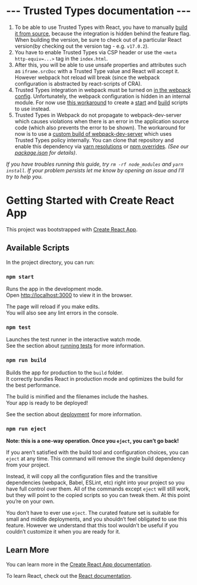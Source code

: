 # --- Trusted Types documentation ---

1. To be able to use Trusted Types with React, you have to manually [build it from
   source](https://github.com/facebook/react/pull/16157#issuecomment-529956920), because the integration is hidden behind
   the feature flag. When building the version, be sure to check out of a particular React version(by checking out the version tag - e.g. `v17.0.2`).
2. You have to enable Trusted Types via CSP header or use the `<meta http-equiv=...>` tag in the `index.html`.
3. After this, you will be able to use unsafe properties and attributes such as `iframe.srcDoc` with a Trusted Type
   value and React will accept it. However webpack hot reload will break (since the webpack configuration is abstracted
   by react-scripts of CRA).
4. Trusted Types integration in webpack must be turned on [in the webpack
   config](https://webpack.js.org/guides/csp/#trusted-types). Unfortunately, the webpack configuration is hidden in an
   internal module. For now use [this
   workaround](https://github.com/facebook/create-react-app/issues/10307#issuecomment-898889701) to create a
   [start](https://github.com/Siegrift/master-thesis/blob/master/code/tt-cra-app/scripts/start.js) and
   [build](https://github.com/Siegrift/master-thesis/blob/master/code/tt-cra-app/scripts/build.js) scripts to use instead.
5. Trusted Types in Webpack do not propagate to webpack-dev-server which causes violations when there is an error in the
   application source code (which also prevents the error to be shown). The workaround for now is to use a [custom build
   of webpack-dev-server](https://github.com/Siegrift/webpack-dev-server) which uses Trusted Types policy internally.
   You can clone that repository and enable this dependency via [yarn
   resolutions](https://classic.yarnpkg.com/lang/en/docs/selective-version-resolutions/) or [npm
   overrides](https://docs.npmjs.com/cli/v8/configuring-npm/package-json#overrides). _(See our
   [package.json](https://github.com/Siegrift/master-thesis/blob/master/code/tt-cra-app/package.json) for details)_.

_If you have troubles running this guide, try `rm -rf node_modules` and `yarn install`. If your problem persists let me
know by opening an issue and I'll try to help you._

# Getting Started with Create React App

This project was bootstrapped with [Create React App](https://github.com/facebook/create-react-app).

## Available Scripts

In the project directory, you can run:

### `npm start`

Runs the app in the development mode.\
Open [http://localhost:3000](http://localhost:3000) to view it in the browser.

The page will reload if you make edits.\
You will also see any lint errors in the console.

### `npm test`

Launches the test runner in the interactive watch mode.\
See the section about [running tests](https://facebook.github.io/create-react-app/docs/running-tests) for more information.

### `npm run build`

Builds the app for production to the `build` folder.\
It correctly bundles React in production mode and optimizes the build for the best performance.

The build is minified and the filenames include the hashes.\
Your app is ready to be deployed!

See the section about [deployment](https://facebook.github.io/create-react-app/docs/deployment) for more information.

### `npm run eject`

**Note: this is a one-way operation. Once you `eject`, you can’t go back!**

If you aren’t satisfied with the build tool and configuration choices, you can `eject` at any time. This command will remove the single build dependency from your project.

Instead, it will copy all the configuration files and the transitive dependencies (webpack, Babel, ESLint, etc) right into your project so you have full control over them. All of the commands except `eject` will still work, but they will point to the copied scripts so you can tweak them. At this point you’re on your own.

You don’t have to ever use `eject`. The curated feature set is suitable for small and middle deployments, and you shouldn’t feel obligated to use this feature. However we understand that this tool wouldn’t be useful if you couldn’t customize it when you are ready for it.

## Learn More

You can learn more in the [Create React App documentation](https://facebook.github.io/create-react-app/docs/getting-started).

To learn React, check out the [React documentation](https://reactjs.org/).
